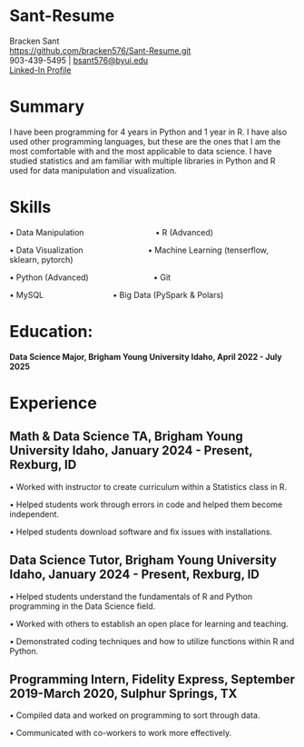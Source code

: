 # Sant-Resume
Bracken Sant   
https://github.com/bracken576/Sant-Resume.git   
903-439-5495 | bsant576@byui.edu   
[Linked-In Profile](https://linkedin.com/in/bracken-sant-70b76a192)
# Summary
I have been programming for 4 years in Python and 1 year in R. I have also used other programming languages, but these are the ones that I am the most comfortable with and the most applicable to data science. I have studied statistics and am familiar with multiple libraries in Python and R used for data manipulation and visualization. 
# Skills
•	Data Manipulation &nbsp;&nbsp;&nbsp;&nbsp;&nbsp;&nbsp;&nbsp;&nbsp;&nbsp;&nbsp;&nbsp;&nbsp;&nbsp;&nbsp;&nbsp;&nbsp;&nbsp;&nbsp;&nbsp;&nbsp;&nbsp;&nbsp;&nbsp;&nbsp;&nbsp;&nbsp;&nbsp;&nbsp;&nbsp;&nbsp; • R (Advanced)

•	Data Visualization &nbsp;&nbsp;&nbsp;&nbsp;&nbsp;&nbsp;&nbsp;&nbsp;&nbsp;&nbsp;&nbsp;&nbsp;&nbsp;&nbsp;&nbsp;&nbsp;&nbsp;&nbsp;&nbsp;&nbsp;&nbsp;&nbsp;&nbsp;&nbsp;&nbsp;&nbsp;&nbsp; • Machine Learning (tenserflow, sklearn, pytorch)

•	Python (Advanced) &nbsp;&nbsp;&nbsp;&nbsp;&nbsp;&nbsp;&nbsp;&nbsp;&nbsp;&nbsp;&nbsp;&nbsp;&nbsp;&nbsp;&nbsp;&nbsp;&nbsp;&nbsp;&nbsp;&nbsp;&nbsp;&nbsp;&nbsp;&nbsp;&nbsp;&nbsp;&nbsp; • Git	

•	MySQL &nbsp;&nbsp;&nbsp;&nbsp;&nbsp;&nbsp;&nbsp;&nbsp;&nbsp;&nbsp;&nbsp;&nbsp;&nbsp;&nbsp;&nbsp;&nbsp;&nbsp;&nbsp;&nbsp;&nbsp;&nbsp;&nbsp;&nbsp;&nbsp;&nbsp;&nbsp;&nbsp;&nbsp;&nbsp; • Big Data (PySpark & Polars)

# Education:
**Data Science Major, Brigham Young University Idaho, April 2022 - July 2025**

# Experience
## Math & Data Science TA, Brigham Young University Idaho, January 2024 - Present, Rexburg, ID

•	Worked with instructor to create curriculum within a Statistics class in R.

•	Helped students work through errors in code and helped them become independent.

•	Helped students download software and fix issues with installations.

## Data Science Tutor, Brigham Young University Idaho, January 2024 - Present, Rexburg, ID
• Helped students understand the fundamentals of R and Python programming in the Data Science field.  

• Worked with others to establish an open place for learning and teaching.

• Demonstrated coding techniques and how to utilize functions within R and Python.

## Programming Intern, Fidelity Express, September 2019-March 2020, Sulphur Springs, TX
•	Compiled data and worked on programming to sort through data.

• Communicated with co-workers to work more effectively.


